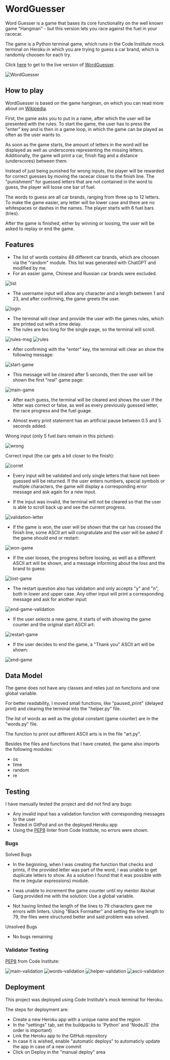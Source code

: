 # WordGuesser
Word Guesser is a game that bases its core functionality on the well known game "Hangman" - but this version lets you race against the fuel in your racecar.

The game is a Python terminal game, which runs in the Code Institute mock terminal on Heroku in which you are trying to guess a car brand, which is randomly choosen for each try.

Click [here](https://wordguesserrace-cdad6feac143.herokuapp.com/) to get to the live version of [WordGuesser](https://wordguesserrace-cdad6feac143.herokuapp.com/).

![WordGuesser](readme/responsiveness.PNG)

## How to play

WordGuesser is based on the game hangman, on which you can read more about on [Wikipedia](https://en.wikipedia.org/wiki/Hangman_(game)).

First, the game asks you to put in a name, after which the user will be presented with the rules. To start the game, the user has to press the "enter" key and is then in a game loop, in which the game can be played as often as the user wants to.

As soon as the game starts, the amount of letters in the word will be displayed as well as underscores representing the missing letters. Additionally, the game will print a car, finish flag and a distance (underscores) between them.

Instead of just being punished for wrong inputs, the player will be rewarded for correct guesses by moving the racecar closer to the finish line. The "punishment" for guessed letters that are not contained in the word to guess, the player will loose one bar of fuel. 

The words to guess are all car brands, ranging from three up to 12 letters. To make the game easier, any letter will be lower case and there are no whitespaces or dashes in the names. The player starts with 6 fuel bars (tries).

After the game is finished, either by winning or loosing, the user will be asked to replay or end the game.

## Features

- The list of words contains 48 different car brands, which are choosen via the "random" module. This list was generated with ChatGPT and modified by me.
- For an easier game, Chinese and Russian car brands were excluded.

![list](readme/ChatGPT_list.PNG)

- The username input will allow any character and a length between 1 and 23, and after confirming, the game greets the user.

![login](readme/username_input.PNG)

- The terminal will clear and provide the user with the games rules, which are printed out with a time delay.
- The rules are too long for the single page, so the terminal will scroll.

![rules-msg](readme/rules_top.PNG)
![rules](readme/rules.PNG)

- After confirming with the "enter" key, the terminal will clear an show the following message:

![start-game](readme/start_msg.PNG)

- This message will be cleared after 5 seconds, then the user will be shown the first "real" game page:

![main-game](readme/main_game.PNG)

- After each guess, the terminal will be cleared and shows the user if the letter was correct or false, as well as every previously guessed letter, the race progress and the fuel guage.

- Almost every print statement has an artificial pause between 0.5 and 5 seconds added.

Wrong input
(only 5 fuel bars remain in this picture):

![wrong](readme/wrong_letter.PNG)

Correct input (the car gets a bit closer to the finish):

![corret](readme/correct_msg.PNG)

- Every input will be validated and only single letters that have not been guessed will be returned. If the user enters numbers, special symbols or multiple characters, the game will display a corresponding error message and ask again for a new input. 

- If the input was invalid, the terminal will not be cleared so that the user is able to scroll back up and see the current progress.

![validation-letter](readme/validation_msg.PNG)

- If the game is won, the user will be shown that the car has crossed the finish line, some ASCII art will congratulate and the user will be asked if the game should end or restart:

![won-game](readme/won_game.PNG)

- If the user looses, the progress before loosing, as well as a different ASCII art will be shown, and a message informing about the loss and the brand to guess:

![lost-game](readme/lost_game.PNG)

- The restart question also has validation and only accepts "y" and "n", both in lower and upper case. Any other input will print a corresponding message and ask for another input:

![end-game-validation](readme/end_game_validation.PNG)

- If the user selects a new game, it starts of with showing the game counter and the original start ASCII art:

![restart-game](readme/game_counter.PNG)

- If the user decides to end the game, a "Thank you" ASCII art will be shown:

![end-game](readme/end_game_msg.PNG)

## Data Model

The game does not have any classes and relies just on functions and one global variable. 

For better readability, I moved small functions, like "paused_print" (delayed print) and clearing the terminal into the "helper.py" file. 

The list of words as well as the global constant (game counter) are in the "words.py" file.

The function to print out different ASCII arts is in the file "art.py".

Besides the files and functions that I have created, the game also imports the following modules:

- os
- time
- random
- re

## Testing

I have manually tested the project and did not find any bugs:

- Any invalid input has a validation function with corresponding messages to the user
- Tested in GitPod and on the deployed Heroku app
- Using the [PEP8](https://pep8ci.herokuapp.com/) linter from Code Institute, no errors were shown.

### Bugs

Solved Bugs

- In the beginning, when I was creating the function that checks and prints, if the provided letter was part of the word, I was unable to get duplicate letters to show. As a solution I found that it was possible with the re (regular expressions) module.

- I was unable to increment the game counter until my mentor Akshat Garg provided me with the solution: Use a global variable.

- Not having limited the length of the lines to 79 characters gave me errors with linters. Using "Black Formatter" and setting the line length to 79, the files were structured better and said problem was solved.

Unsolved Bugs

- No bugs remaining

### Validator Testing

[PEP8](https://pep8ci.herokuapp.com/) from Code Institute:

![main-validation](readme/linter_run.PNG)
![words-validation](readme/linter_words.PNG)
![helper-validation](readme/linter_helper.PNG)
![ascii-validation](readme/ascii_validation.PNG)

## Deployment

This project was deployed using Code Institute's mock terminal for Heroku.

The steps for deployment are:

- Create a new Heroku app with a unique name and the region
- In the "settings" tab, set the buildpacks to 'Python' and 'NodeJS' (the order is important)
- Link the Heroku app to the GitHub repository
- In case it is wished, enable "automatic deploys" to automaticly update the app in case of a new commit
- Click on Deploy in the "manual deploy" area

##
